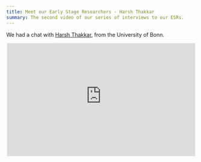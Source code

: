 ```yaml
---
title: Meet our Early Stage Researchers - Harsh Thakkar
summary: The second video of our series of interviews to our ESRs.
---
```


We had a chat with [Harsh Thakkar](http://wdaqua.eu/students/harsh-thakkar/), from the University of Bonn. 

<div align="center"> 
<iframe width="500" height="300" src="https://www.youtube-nocookie.com/embed/iwGvBW9h83s?rel=0" frameborder="0" allow="autoplay; encrypted-media" allowfullscreen></iframe>
</div>
